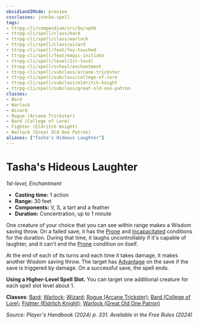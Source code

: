 ```yaml
---
obsidianUIMode: preview
cssclasses: json5e-spell
tags:
- ttrpg-cli/compendium/src/5e/xphb
- ttrpg-cli/spell/class/bard
- ttrpg-cli/spell/class/warlock
- ttrpg-cli/spell/class/wizard
- ttrpg-cli/spell/feat/fey-touched
- ttrpg-cli/spell/feat/magic-initiate
- ttrpg-cli/spell/level/1st-level
- ttrpg-cli/spell/school/enchantment
- ttrpg-cli/spell/subclass/arcane-trickster
- ttrpg-cli/spell/subclass/college-of-lore
- ttrpg-cli/spell/subclass/eldritch-knight
- ttrpg-cli/spell/subclass/great-old-one-patron
classes:
- Bard
- Warlock
- Wizard
- Rogue (Arcane Trickster)
- Bard (College of Lore)
- Fighter (Eldritch Knight)
- Warlock (Great Old One Patron)
aliases: ["Tasha's Hideous Laughter"]
---
```

# Tasha's Hideous Laughter
*1st-level, Enchantment*  


- **Casting time:** 1 action
- **Range:** 30 feet
- **Components:** V, S, a tart and a feather
- **Duration:** Concentration, up to 1 minute

One creature of your choice that you can see within range makes a Wisdom saving throw. On a failed save, it has the [Prone](3-Mechanics/CLI/rules/conditions.md#Prone) and [Incapacitated](3-Mechanics/CLI/rules/conditions.md#Incapacitated) conditions for the duration. During that time, it laughs uncontrollably if it's capable of laughter, and it can't end the [Prone](3-Mechanics/CLI/rules/conditions.md#Prone) condition on itself.

At the end of each of its turns and each time it takes damage, it makes another Wisdom saving throw. The target has [Advantage](3-Mechanics/CLI/rules/variant-rules/advantage-xphb.md) on the save if the save is triggered by damage. On a successful save, the spell ends.

**Using a Higher-Level Spell Slot.** You can target one additional creature for each spell slot level about 1.

**Classes**: [Bard](list-spells-classes-bard); [Warlock](list-spells-classes-warlock); [Wizard](list-spells-classes-wizard); [Rogue (Arcane Trickster)](list-spells-classes-rogue-xphb-arcane-trickster-xphb); [Bard (College of Lore)](list-spells-classes-bard-xphb-college-of-lore-xphb); [Fighter (Eldritch Knight)](list-spells-classes-fighter-xphb-eldritch-knight-xphb); [Warlock (Great Old One Patron)](list-spells-classes-warlock-xphb-great-old-one-patron-xphb)

*Source: Player's Handbook (2024) p. 331. Available in the Free Rules (2024)*